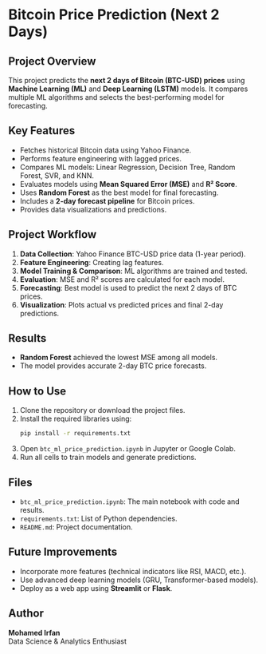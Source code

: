 
# Bitcoin Price Prediction (Next 2 Days)

## Project Overview
This project predicts the **next 2 days of Bitcoin (BTC-USD) prices** using **Machine Learning (ML)** and **Deep Learning (LSTM)** models. 
It compares multiple ML algorithms and selects the best-performing model for forecasting.

## Key Features
- Fetches historical Bitcoin data using Yahoo Finance.
- Performs feature engineering with lagged prices.
- Compares ML models: Linear Regression, Decision Tree, Random Forest, SVR, and KNN.
- Evaluates models using **Mean Squared Error (MSE)** and **R² Score**.
- Uses **Random Forest** as the best model for final forecasting.
- Includes a **2-day forecast pipeline** for Bitcoin prices.
- Provides data visualizations and predictions.

## Project Workflow
1. **Data Collection**: Yahoo Finance BTC-USD price data (1-year period).
2. **Feature Engineering**: Creating lag features.
3. **Model Training & Comparison**: ML algorithms are trained and tested.
4. **Evaluation**: MSE and R² scores are calculated for each model.
5. **Forecasting**: Best model is used to predict the next 2 days of BTC prices.
6. **Visualization**: Plots actual vs predicted prices and final 2-day predictions.

## Results
- **Random Forest** achieved the lowest MSE among all models.
- The model provides accurate 2-day BTC price forecasts.

## How to Use
1. Clone the repository or download the project files.
2. Install the required libraries using:
   ```bash
   pip install -r requirements.txt
   ```
3. Open `btc_ml_price_prediction.ipynb` in Jupyter or Google Colab.
4. Run all cells to train models and generate predictions.

## Files
- `btc_ml_price_prediction.ipynb`: The main notebook with code and results.
- `requirements.txt`: List of Python dependencies.
- `README.md`: Project documentation.

## Future Improvements
- Incorporate more features (technical indicators like RSI, MACD, etc.).
- Use advanced deep learning models (GRU, Transformer-based models).
- Deploy as a web app using **Streamlit** or **Flask**.

## Author
**Mohamed Irfan**  
Data Science & Analytics Enthusiast
